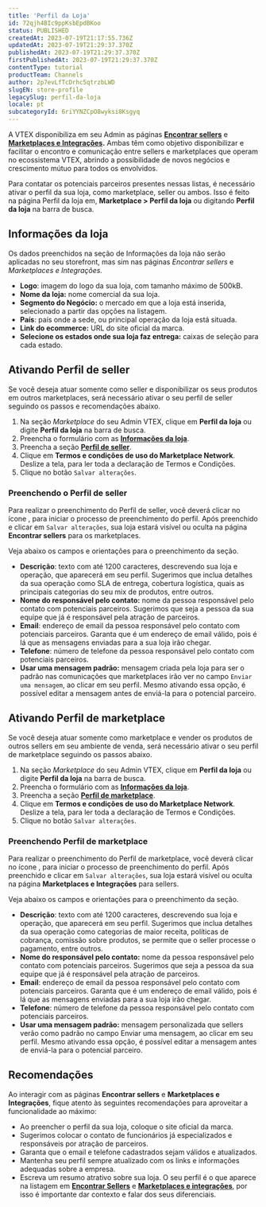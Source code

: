 ```yaml
---
title: 'Perfil da Loja'
id: 72qjh4BIc9ppKsbEpdBKoo
status: PUBLISHED
createdAt: 2023-07-19T21:17:55.736Z
updatedAt: 2023-07-19T21:29:37.370Z
publishedAt: 2023-07-19T21:29:37.370Z
firstPublishedAt: 2023-07-19T21:29:37.370Z
contentType: tutorial
productTeam: Channels
author: 2p7evLfTcDrhc5qtrzbLWD
slugEN: store-profile
legacySlug: perfil-da-loja
locale: pt
subcategoryId: 6riYYNZCpO8wyksi8Ksgyq
---
```


A VTEX disponibiliza em seu Admin as páginas **[Encontrar sellers](/tutorial/encontrar-sellers--6kkZaxIgfDyvN5trgIuwBl)** e **[Marketplaces e Integrações](/en/tutorial/marketplaces-and-integrations--5AcBO1t29nhq7rBHas9b6V).** Ambas têm como objetivo disponibilizar e facilitar o encontro e comunicação entre sellers e marketplaces que operam no ecossistema VTEX, abrindo a possibilidade de novos negócios e crescimento mútuo para todos os envolvidos.

Para contatar os potenciais parceiros presentes nessas listas, é necessário ativar o perfil da sua loja, como marketplace, seller ou ambos. Isso é feito na página Perfil da loja em, **Marketplace > Perfil da loja** ou digitando **Perfil da loja** na barra de busca.

## <a name="informacoes-da-loja"></a>Informações da loja

Os dados preenchidos na seção de Informações da loja não serão aplicadas no seu storefront, mas sim nas páginas *Encontrar sellers* e *Marketplaces e Integrações.*

- **Logo**: imagem do logo da sua loja, com tamanho máximo de 500kB.
- **Nome da loja:** nome comercial da sua loja.
- **Segmento do Negócio:** o mercado em que a loja está inserida, selecionado
a partir das opções na listagem.
- **País**: país onde a sede, ou principal operação da loja está situada.
- **Link do ecommerce:** URL do site oficial da marca.
- **Selecione os estados onde sua loja faz entrega:** caixas de seleção para cada estado.

## Ativando Perfil de seller

Se você deseja atuar somente como seller e disponibilizar os seus produtos em outros marketplaces, será necessário ativar o seu perfil de seller seguindo os passos e recomendações abaixo.

1. Na seção *Marketplace* do seu Admin VTEX, clique em **Perfil da loja** ou digite **Perfil da loja** na barra de busca.
2. Preencha o formulário com as **[Informações da loja](#informações-da-loja)**.
3. Preencha a seção **[Perfil de seller](#preenchendo-o-perfil-do-seller)**.
4. Clique em **Termos e condições de uso do Marketplace Network**. Deslize a tela, para ler toda a declaração de Termos e Condições.
5. Clique no botão `Salvar alterações`.

### <a name="preenchendo-o-perfil-do-seller"></a>Preenchendo o Perfil de seller

Para realizar o preenchimento do Perfil de seller, você deverá clicar no ícone <i class="fas fa-toggle-on"></i>, para iniciar o processo de preenchimento do perfil. Após preenchido e clicar em `Salvar alterações`, sua loja estará visível ou oculta na página **Encontrar sellers** para os marketplaces.

Veja abaixo os campos e orientações para o preenchimento da seção.

- **Descrição**: texto com até 1200 caracteres, descrevendo sua loja e operação, que aparecerá em seu perfil. Sugerimos que inclua detalhes da sua operação como SLA de entrega, cobertura logística, quais as principais categorias do seu mix de produtos, entre outros.
- **Nome do responsável pelo contato:** nome da pessoa responsável pelo contato com potenciais parceiros. Sugerimos que seja a pessoa da sua equipe que já é responsável pela atração de parceiros.
- **Email**: endereço de email da pessoa responsável pelo contato com potenciais parceiros. Garanta que é um endereço de email válido, pois é lá que as mensagens enviadas para a sua loja irão chegar.
- **Telefone**: número de telefone da pessoa responsável pelo contato com potenciais parceiros.
- **Usar uma mensagem padrão:** mensagem criada pela loja para ser o padrão nas comunicações que marketplaces irão ver no campo `Enviar uma mensagem`, ao clicar em seu perfil. Mesmo ativando essa opção, é possível editar a mensagem antes de enviá-la para o potencial parceiro.

## Ativando Perfil de marketplace

Se você deseja atuar somente como marketplace e vender os produtos de outros sellers em seu ambiente de venda, será necessário ativar o seu perfil de marketplace seguindo os passos abaixo.

1. Na seção *Marketplace* do seu Admin VTEX, clique em **Perfil da loja** ou digite **Perfil da loja** na barra de busca.
2. Preencha o formulário com as **[Informações da loja](#informacoes-da-loja)**.
3. Preencha a seção **[Perfil de marketplace](#preenchendo-perfil-de-marketplace)**.
4. Clique em **Termos e condições de uso do Marketplace Network**. Deslize a tela, para ler toda a declaração de Termos e Condições.
5. Clique no botão `Salvar alterações`.

### <a name="preenchendo-perfil-de-marketplace"></a>Preenchendo Perfil de marketplace

Para realizar o preenchimento do Perfil de marketplace, você deverá clicar no ícone <i class="fas fa-toggle-on"></i>, para iniciar o processo de preenchimento do perfil. Após preenchido e clicar em `Salvar alterações`, sua loja estará visível ou oculta na página **Marketplaces e Integrações** para sellers.

Veja abaixo os campos e orientações para o preenchimento da seção.

- **Descrição**: texto com até 1200 caracteres, descrevendo sua loja e operação, que aparecerá em seu perfil. Sugerimos que inclua detalhes da sua operação como categorias de maior receita, políticas de cobrança, comissão sobre produtos, se permite que o seller processe o pagamento, entre outros.
- **Nome do responsável pelo contato:** nome da pessoa responsável pelo contato com potenciais parceiros. Sugerimos que seja a pessoa da sua equipe que já é responsável pela atração de parceiros.
- **Email**: endereço de email da pessoa responsável pelo contato com potenciais parceiros. Garanta que é um endereço de email válido, pois é lá que as mensagens enviadas para a sua loja irão chegar.
- **Telefone**: número de telefone da pessoa responsável pelo contato com potenciais parceiros.
- **Usar uma mensagem padrão:** mensagem personalizada que sellers verão como padrão no campo Enviar uma mensagem, ao clicar em seu perfil. Mesmo ativando essa opção, é possível editar a mensagem antes de enviá-la para o potencial parceiro.

## Recomendações

Ao interagir com as páginas **Encontrar sellers** e **Marketplaces e Integrações**, fique atento às seguintes recomendações para aproveitar a funcionalidade ao máximo:

- Ao preencher o perfil da sua loja, coloque o site oficial da marca.
- Sugerimos colocar o contato de funcionários já especializados e responsáveis por atração de parceiros.
- Garanta que o email e telefone cadastrados sejam válidos e atualizados.
- Mantenha seu perfil sempre atualizado com os links e informações adequadas sobre a empresa.
- Escreva um resumo atrativo sobre sua loja. O seu perfil é o que aparece na listagem em **[Encontrar Sellers](/tutorial/encontrar-sellers--6kkZaxIgfDyvN5trgIuwBl)** e **[Marketplaces e integrações](/en/tutorial/marketplaces-and-integrations--5AcBO1t29nhq7rBHas9b6V)**, por isso é importante dar contexto e falar dos seus diferenciais.
